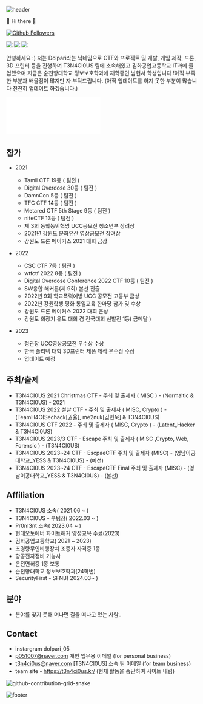 ![header](https://capsule-render.vercel.app/api?type=waving&&color=gradient&height=100&section=header&fontSize=90)


:wave: Hi there :wave:

[![Github Followers](https://img.shields.io/github/followers/username?color=009300&label=Github%20Followers&style=for-the-badge)](https://github.com/username?tab=followers)

<p>
  <a href=https://dolpari-is-come.tistory.com target="_blank"><img src="https://img.shields.io/badge/dolpari -430098?style=for-the-tistory&logo=tistory&logoColor=white"/></a>    <a href=https://www.facebook.com/ppapesib target="_blank"><img src="https://img.shields.io/badge/dolpari -430098?style=for-the-badge&logo=facebook&logoColor=white"/></a> 
  <a href="https://www.instagram.com/dolpari_05" target="_blank"><img src="https://img.shields.io/badge/dolpari-E4405F?style=for-the-badge&logo=Instagram&logoColor=white"/></a>
</p>
<p>
안녕하세요 :) 저는 Dolpari라는 닉네임으로 CTF와 프로젝트 및 개발, 게임 제작, 드론, 3D 프린터 등을 진행하며 T3N4CI0US 팀에 소속해있고 김화공업고등학교 IT과에 졸업했으며 지금은 순천향대학교 정보보호학과에 재학중인 남현서 학생입니다 !아직 부족한 부분과 배울점이 많지만 자 부탁드립니다. (아직 업데이트를 하지 못한 부분이 많습니다 천천히 업데이트 하겠습니다.)
</p>

<img src="https://raw.githubusercontent.com/dkssud8150/github-stats-transparent/output/generated/languages.svg" width="49.2%" />

<!-- [![Top Langs](https://github-readme-stats.vercel.app/api/top-langs/?username=username&layout=compact&theme=react)](https://github.com/anuraghazra/github-readme-stats) -->
<!-- [![solved.ac tier](http://mazassumnida.wtf/api/v2/generate_badge?boj=username)](https://solved.ac/cyb3r_syno) -->

## 참가
+ 2021
  * Tamil CTF 19등 ( 팀전 )
  * Digital Overdose 30등 ( 팀전 )
  * DamnCon 5등 ( 팀전 )
  * TFC CTF 14등 ( 팀전 )
  * Metared CTF 5th Stage 9등 ( 팀전 )
  * niteCTF 13등 ( 팀전 )
  * 제 3회 동학농민혁명 UCC공모전 청소년부 장려상
  * 2021년 강원도 문화유산 영상공모전 장려상
  * 강원도 드론 메이커스 2021 대회 금상

+ 2022
  * CSC CTF 7등 ( 팀전 )
  * wtfctf 2022 8등 ( 팀전 )
  * Digital Overdose Conference 2022 CTF 10등 ( 팀전 )
  * SW융합 해커톤(제 9회) 본선 진출
  * 2022년 9회 학교폭력예방 UCC 공모전 고등부 금상
  * 2022년 강원학생 평화 통일교육 한마당 참가 및 수상 
  * 강원도 드론 메이커스 2022 대회 은상
  * 강원도 회장기 유도 대회 겸 전국대회 선발전 1등( 금메달 )
 
+ 2023
  * 정관장 UCC영상공모전 우수상 수상
  * 한국 폴리텍 대학 3D프린터 제품 제작 우수상 수상
  * 업데이트 예정

## 주최/출제
* T3N4CI0US 2021 Christmas CTF - 주최 및 출제자 ( MISC ) - (Normaltic & T3N4CI0US) - 2021
* T3N4CI0US 2022 설날 CTF - 주최 및 출제자 ( MISC, Crypto ) - (TeamH4C(Sechack[권율], me2nuk[김민욱] & T3N4CI0US)
* T3N4CI0US CTF 2022 - 주최 및 출제자 ( MISC, Crypto ) - (Latent_Hacker & T3N4CI0US)
* T3N4CI0US 2023/3 CTF - Escape 주최 및 출제자 ( MISC ,Crypto, Web, Forensic ) - (T3N4CI0US)
* T3N4CI0US 2023~24 CTF - EscpaeCTF 주최 및 출제자 (MISC) - (영남이공대학교_YESS & T3N4CI0US) - (예선)
* T3N4CI0US 2023~24 CTF - EscapeCTF Final 주최 및 출제자 (MISC) - (영남이공대학교_YESS & T3N4CI0US) - (본선)
 
## Affiliation  
* T3N4CI0US 소속( 2021.06 ~ )
* T3N4CI0US - 부팀장( 2022.03 ~ )
* Pr0m3nt 소속( 2023.04 ~ )
* 현대오토에버 화이트해커 양성교육 수료(2023)
* 김화공업고등학교( 2021 ~ 2023)
* 초경량무인비행장치 조종자 자격증 1종
* 항공전자정비 기능사
* 운전면허증 1종 보통
* 순천향대학교 정보보호학과(24학번)
* SecurityFirst - SFNB( 2024.03~ )

## 분야
* 분야를 찾지 못해 머나먼 길을 떠나고 있는 사람..

## Contact  
* instargram dolpari_05 
* p051007@naver.com 개인 업무용 이메일 (for personal business)
* t3n4ci0us@naver.com [T3N4CI0US] 소속 팀 이메일 (for team business)
* team site - https://t3n4ci0us.kr/ (현재 활동을 중단하여 사이트 내림)

 ![github-contribution-grid-snake](https://user-images.githubusercontent.com/90142173/154796318-e529fdc7-2132-4ce7-8417-06b71cf02506.svg)

![footer](https://capsule-render.vercel.app/api?type=waving&&color=gradient&height=100&section=footer&fontSize=90)
